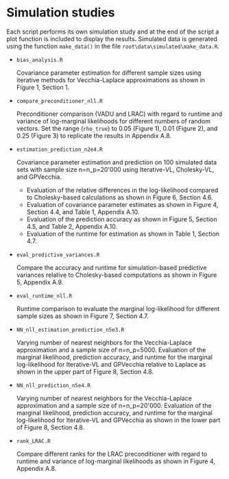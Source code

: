 # Simulation studies

Each script performs its own simulation study and at the end of the script a plot function is included to display the results. Simulated data is generated using the function `make_data()` in the file `root\data\simulated\make_data.R`.

* `bias_analysis.R`

  Covariance parameter estimation for different sample sizes using iterative methods for Vecchia-Laplace approximations as shown in Figure 1, Section 1.

* `compare_preconditioner_nll.R`

  Preconditioner comparison (VADU and LRAC) with regard to runtime and variance of log-marginal likelihoods for different numbers of random vectors.
  Set the range (`rho_true`) to 0.05 (Figure 1), 0.01 (Figure 2), and 0.25 (Figure 3) to replicate the results in Appendix A.8.

* `estimation_prediction_n2e4.R`

  Covariance parameter estimation and prediction on 100 simulated data sets with sample size n=n_p=20'000 using Iterative-VL, Cholesky-VL, and GPVecchia.
    - Evaluation of the relative differences in the log-likelihood compared to Cholesky-based calculations as shown in Figure 6, Section 4.6.
    - Evaluation of covariance parameter estimates as shown in Figure 4, Section 4.4, and Table 1, Appendix A.10.
    - Evaluation of the prediction accuracy as shown in Figure 5, Section 4.5, and Table 2, Appendix A.10.
    - Evaluation of the runtime for estimation as shown in Table 1, Section 4.7.

* `eval_predictive_variances.R`

  Compare the accuracy and runtime for simulation-based predictive variances relative to Cholesky-based computations as shown in Figure 5, Appendix A.9.
  
* `eval_runtime_nll.R`

  Runtime comparison to evaluate the marginal log-likelihood for different sample sizes as shown in Figure 7, Section 4.7.
  
* `NN_nll_estimation_prediction_n5e3.R`

  Varying number of nearest neighbors for the Vecchia-Laplace approximation and a sample size of n=n_p=5000. 
  Evaluation of the marginal likelihood, prediction accuracy, and runtime for the marginal log-likelihood for Iterative-VL and GPVecchia relative to Laplace as shown in the upper part of Figure 8, Section 4.8.
  
* `NN_nll_prediction_n5e4.R`

  Varying number of nearest neighbors for the Vecchia-Laplace approximation and a sample size of  n=n_p=20'000.
  Evaluation of the marginal likelihood, prediction accuracy, and runtime for the marginal log-likelihood for Iterative-VL and GPVecchia as shown in the lower part of Figure 8, Section 4.8.
  
* `rank_LRAC.R`

  Compare different ranks for the LRAC preconditioner with regard to runtime and variance of log-marginal likelihoods as shown in Figure 4, Appendix A.8.
  